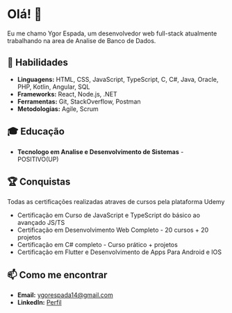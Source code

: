 # Olá! 👋

Eu me chamo Ygor Espada, um desenvolvedor web full-stack atualmente trabalhando na area de Analise de Banco de Dados.

## 🚀 Habilidades
- **Linguagens:** HTML, CSS, JavaScript, TypeScript, C, C#, Java, Oracle, PHP, Kotlin, Angular, SQL
- **Frameworks:** React, Node.js, .NET
- **Ferramentas:** Git, StackOverflow, Postman
- **Metodologias:** Agile, Scrum

## 🎓 Educação
- **Tecnologo em Analise e Desenvolvimento de Sistemas** - POSITIVO(UP)

## 🏆 Conquistas
Todas as certificações realizadas atraves de cursos pela plataforma Udemy 
- Certificação em Curso de JavaScript e TypeScript do básico ao avançado JS/TS
- Certificação em Desenvolvimento Web Completo - 20 cursos + 20 projetos
- Certificação em C# completo - Curso prático + projetos
- Certificação em Flutter e Desenvolvimento de Apps Para Android e IOS


## 📫 Como me encontrar
- **Email:** ygorespada14@gmail.com
- **LinkedIn:** [Perfil](https://www.linkedin.com/in/ygor-espada-0a374a210/)
